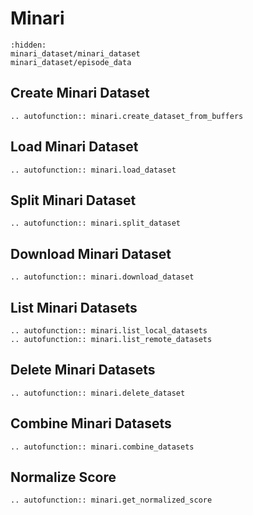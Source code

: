 
# Minari

```{toctree}
:hidden:
minari_dataset/minari_dataset
minari_dataset/episode_data
```

## Create Minari Dataset

```{eval-rst}
.. autofunction:: minari.create_dataset_from_buffers
```

## Load Minari Dataset

```{eval-rst}
.. autofunction:: minari.load_dataset
```

## Split Minari Dataset

```{eval-rst}
.. autofunction:: minari.split_dataset
```

## Download Minari Dataset

```{eval-rst}
.. autofunction:: minari.download_dataset
```

## List Minari Datasets

```{eval-rst}
.. autofunction:: minari.list_local_datasets
.. autofunction:: minari.list_remote_datasets
```

## Delete Minari Datasets

```{eval-rst}
.. autofunction:: minari.delete_dataset
```

## Combine Minari Datasets

```{eval-rst}
.. autofunction:: minari.combine_datasets
```

## Normalize Score

```{eval-rst}
.. autofunction:: minari.get_normalized_score
```
